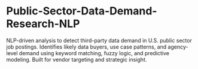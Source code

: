 # Public-Sector-Data-Demand-Research-NLP
NLP-driven analysis to detect third-party data demand in U.S. public sector job postings. Identifies likely data buyers, use case patterns, and agency-level demand using keyword matching, fuzzy logic, and predictive modeling. Built for vendor targeting and strategic insight.
